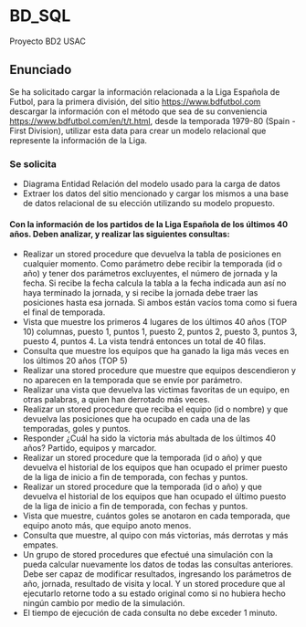 # BD_SQL
 Proyecto BD2 USAC

## Enunciado
Se ha solicitado cargar la información relacionada a la Liga Española de Futbol, para la primera 
división, del sitio https://www.bdfutbol.com descargar la información con el método que sea 
de su conveniencia https://www.bdfutbol.com/en/t/t.html, desde la temporada 1979-80 (Spain -
First Division), utilizar esta data para crear un modelo relacional que represente la información de la 
Liga. 

### Se solicita
 - Diagrama Entidad Relación del modelo usado para la carga de datos
 -  Extraer los datos del sitio mencionado y cargar los mismos a una base de datos relacional de 
su elección utilizando su modelo propuesto.
#### Con la información de los partidos de la Liga Española de los últimos 40 años. Deben  analizar, y realizar las siguientes consultas:

- Realizar un stored procedure que devuelva la tabla de posiciones en cualquier 
momento. Como parámetro debe recibir la temporada (id o año) y tener dos 
parámetros excluyentes, el número de jornada y la fecha. Si recibe la fecha calcula 
la tabla a la fecha indicada aun así no haya terminado la jornada, y si recibe la 
jornada debe traer las posiciones hasta esa jornada. Si ambos están vacíos toma 
como si fuera el final de temporada. 
- Vista que muestre los primeros 4 lugares de los últimos 40 años (TOP 10) columnas, 
puesto 1, puntos 1, puesto 2, puntos 2, puesto 3, puntos 3, puesto 4, puntos 4. La 
vista tendrá entonces un total de 40 filas. 
- Consulta que muestre los equipos que ha ganado la liga más veces en los últimos 20 
años (TOP 5)
- Realizar una stored procedure que muestre que equipos descendieron y no 
aparecen en la temporada que se envíe por parámetro.
- Realizar una vista que devuelva las victimas favoritas de un equipo, en otras 
palabras, a quien han derrotado más veces. 
- Realizar un stored procedure que reciba el equipo (id o nombre) y que devuelva las 
posiciones que ha ocupado en cada una de las temporadas, goles y puntos.
- Responder ¿Cuál ha sido la victoria más abultada de los últimos 40 años? Partido, 
equipos y marcador.
- Realizar un stored procedure que la temporada (id o año) y que devuelva el historial 
de los equipos que han ocupado el primer puesto de la liga de inicio a fin de 
temporada, con fechas y puntos. 
- Realizar un stored procedure que la temporada (id o año) y que devuelva el historial 
de los equipos que han ocupado el último puesto de la liga de inicio a fin de 
temporada, con fechas y puntos.
- Vista que muestre, cuántos goles se anotaron en cada temporada, que equipo anoto 
más, que equipo anoto menos.
- Consulta que muestre, al quipo con más victorias, más derrotas y más empates. 
- Un grupo de stored procedures que efectué una simulación con la pueda calcular 
nuevamente los datos de todas las consultas anteriores. Debe ser capaz de modificar 
resultados, ingresando los parámetros de año, jornada, resultado de visita y local. Y 
un stored procedure que al ejecutarlo retorne todo a su estado original como si no 
hubiera hecho ningún cambio por medio de la simulación. 
- El tiempo de ejecución de cada consulta no debe exceder 1 minuto.
